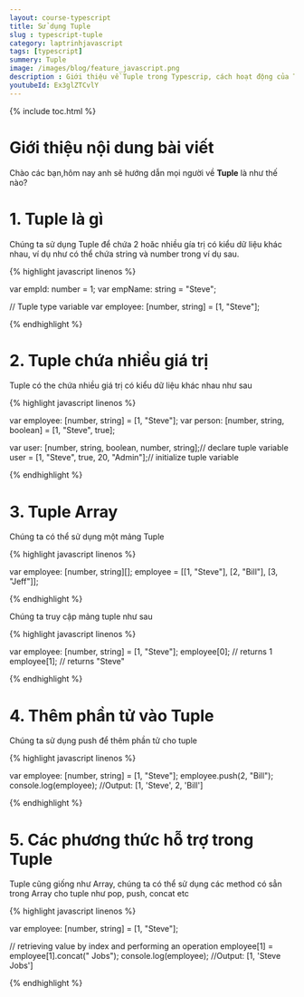 ```yaml
---
layout: course-typescript
title: Sử dụng Tuple  
slug : typescript-tuple
category: laptrinhjavascript
tags: [typescript]
summery: Tuple   
image: /images/blog/feature_javascript.png
description : Giới thiệu về Tuple trong Typescrip, cách hoạt động của Tuple trong Typescrip
youtubeId: Ex3glZTCvlY
---
```


{% include toc.html %}

# **Giới thiệu nội dung bài viết**

Chào các bạn,hôm nay anh sẽ hướng dẫn mọi người về <b>Tuple</b> là như thế nào? 

# **1. Tuple là gì**

Chúng ta sử dụng Tuple để chứa 2 hoăc nhiều gía trị có kiểu dữ liệu khác nhau, ví dụ như có thể chứa string và number trong ví dụ sau.

{% highlight javascript  linenos %}

var empId: number = 1;
var empName: string = "Steve";        

// Tuple type variable 
var employee: [number, string] = [1, "Steve"];

{% endhighlight %}

# **2. Tuple chứa nhiều giá trị**

Tuple có the chứa nhiều giá trị có kiểu dữ liệu khác nhau như sau

{% highlight javascript  linenos %}

var employee: [number, string] = [1, "Steve"];
var person: [number, string, boolean] = [1, "Steve", true];

var user: [number, string, boolean, number, string];// declare tuple variable
user = [1, "Steve", true, 20, "Admin"];// initialize tuple variable

{% endhighlight %}


# **3. Tuple Array**

Chúng ta có thể sử dụng một mảng Tuple 

{% highlight javascript  linenos %}

var employee: [number, string][];
employee = [[1, "Steve"], [2, "Bill"], [3, "Jeff"]];

{% endhighlight %}

Chúng ta truy cập mảng tuple như sau

{% highlight javascript  linenos %}

var employee: [number, string] = [1, "Steve"];
employee[0]; // returns 1
employee[1]; // returns "Steve"

{% endhighlight %}

# **4. Thêm phần tử vào Tuple**

Chúng ta sử dụng push để thêm phần tử cho tuple

{% highlight javascript  linenos %}

var employee: [number, string] = [1, "Steve"];
employee.push(2, "Bill"); 
console.log(employee); //Output: [1, 'Steve', 2, 'Bill']

{% endhighlight %}

# **5. Các phương thức hỗ trợ trong Tuple**

Tuple cũng giống như Array, chúng ta có thể sử dụng các method có sẳn trong Array cho tuple như pop, push, concat etc

{% highlight javascript  linenos %}

var employee: [number, string] = [1, "Steve"];

// retrieving value by index and performing an operation 
employee[1] = employee[1].concat(" Jobs"); 
console.log(employee); //Output: [1, 'Steve Jobs']

{% endhighlight %}







